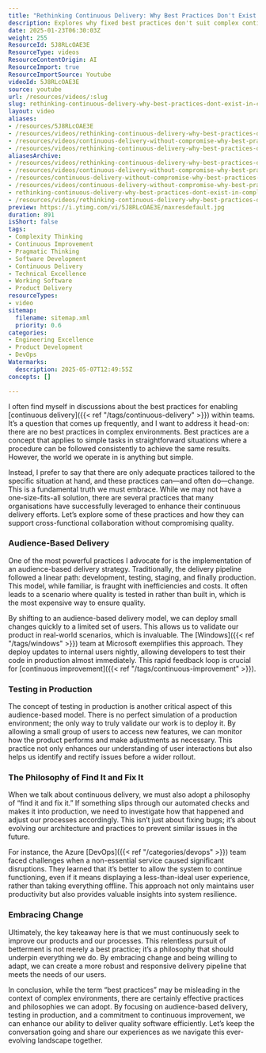 ```yaml
---
title: "Rethinking Continuous Delivery: Why Best Practices Don't Exist in Complex Environments"
description: Explores why fixed best practices don't suit complex continuous delivery, highlighting adaptive approaches like audience-based delivery, testing in production, and ongoing improvement.
date: 2025-01-23T06:30:03Z
weight: 255
ResourceId: 5J8RLcOAE3E
ResourceType: videos
ResourceContentOrigin: AI
ResourceImport: true
ResourceImportSource: Youtube
videoId: 5J8RLcOAE3E
source: youtube
url: /resources/videos/:slug
slug: rethinking-continuous-delivery-why-best-practices-dont-exist-in-complex-environments
layout: video
aliases:
- /resources/5J8RLcOAE3E
- /resources/videos/rethinking-continuous-delivery-why-best-practices-dont-exist-in-complex-environments
- /resources/videos/continuous-delivery-without-compromise-why-best-practices-dont-exist-in-complex-systems
- /resources/videos/rethinking-continuous-delivery-why-best-practices-don-t-exist-in-complex-environments
aliasesArchive:
- /resources/videos/rethinking-continuous-delivery-why-best-practices-dont-exist-in-complex-environments
- /resources/videos/continuous-delivery-without-compromise-why-best-practices-don’t-exist-in-complex-systems
- /resources/continuous-delivery-without-compromise-why-best-practices-don’t-exist-in-complex-systems
- /resources/videos/continuous-delivery-without-compromise-why-best-practices-dont-exist-in-complex-systems
- rethinking-continuous-delivery-why-best-practices-dont-exist-in-complex-environments
- /resources/videos/rethinking-continuous-delivery-why-best-practices-don-t-exist-in-complex-environments
preview: https://i.ytimg.com/vi/5J8RLcOAE3E/maxresdefault.jpg
duration: 891
isShort: false
tags:
- Complexity Thinking
- Continuous Improvement
- Pragmatic Thinking
- Software Development
- Continuous Delivery
- Technical Excellence
- Working Software
- Product Delivery
resourceTypes:
- video
sitemap:
  filename: sitemap.xml
  priority: 0.6
categories:
- Engineering Excellence
- Product Development
- DevOps
Watermarks:
  description: 2025-05-07T12:49:55Z
concepts: []

---
```

I often find myself in discussions about the best practices for enabling [continuous delivery]({{< ref "/tags/continuous-delivery" >}}) within teams. It’s a question that comes up frequently, and I want to address it head-on: there are no best practices in complex environments. Best practices are a concept that applies to simple tasks in straightforward situations where a procedure can be followed consistently to achieve the same results. However, the world we operate in is anything but simple.

Instead, I prefer to say that there are only adequate practices tailored to the specific situation at hand, and these practices can—and often do—change. This is a fundamental truth we must embrace. While we may not have a one-size-fits-all solution, there are several practices that many organisations have successfully leveraged to enhance their continuous delivery efforts. Let’s explore some of these practices and how they can support cross-functional collaboration without compromising quality.

### Audience-Based Delivery

One of the most powerful practices I advocate for is the implementation of an audience-based delivery strategy. Traditionally, the delivery pipeline followed a linear path: development, testing, staging, and finally production. This model, while familiar, is fraught with inefficiencies and costs. It often leads to a scenario where quality is tested in rather than built in, which is the most expensive way to ensure quality.

By shifting to an audience-based delivery model, we can deploy small changes quickly to a limited set of users. This allows us to validate our product in real-world scenarios, which is invaluable. The [Windows]({{< ref "/tags/windows" >}}) team at Microsoft exemplifies this approach. They deploy updates to internal users nightly, allowing developers to test their code in production almost immediately. This rapid feedback loop is crucial for [continuous improvement]({{< ref "/tags/continuous-improvement" >}}).

### Testing in Production

The concept of testing in production is another critical aspect of this audience-based model. There is no perfect simulation of a production environment; the only way to truly validate our work is to deploy it. By allowing a small group of users to access new features, we can monitor how the product performs and make adjustments as necessary. This practice not only enhances our understanding of user interactions but also helps us identify and rectify issues before a wider rollout.

### The Philosophy of Find It and Fix It

When we talk about continuous delivery, we must also adopt a philosophy of “find it and fix it.” If something slips through our automated checks and makes it into production, we need to investigate how that happened and adjust our processes accordingly. This isn’t just about fixing bugs; it’s about evolving our architecture and practices to prevent similar issues in the future.

For instance, the Azure [DevOps]({{< ref "/categories/devops" >}}) team faced challenges when a non-essential service caused significant disruptions. They learned that it’s better to allow the system to continue functioning, even if it means displaying a less-than-ideal user experience, rather than taking everything offline. This approach not only maintains user productivity but also provides valuable insights into system resilience.

### Embracing Change

Ultimately, the key takeaway here is that we must continuously seek to improve our products and our processes. This relentless pursuit of betterment is not merely a best practice; it’s a philosophy that should underpin everything we do. By embracing change and being willing to adapt, we can create a more robust and responsive delivery pipeline that meets the needs of our users.

In conclusion, while the term “best practices” may be misleading in the context of complex environments, there are certainly effective practices and philosophies we can adopt. By focusing on audience-based delivery, testing in production, and a commitment to continuous improvement, we can enhance our ability to deliver quality software efficiently. Let’s keep the conversation going and share our experiences as we navigate this ever-evolving landscape together.
